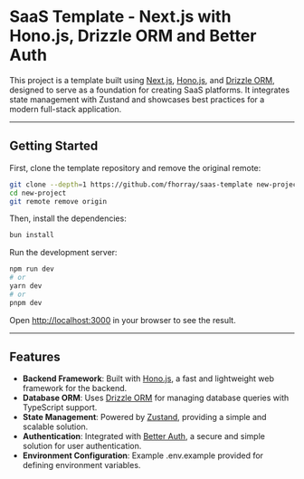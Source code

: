 # SaaS Template - Next.js with Hono.js, Drizzle ORM and Better Auth

This project is a template built using [Next.js](https://nextjs.org/), [Hono.js](https://hono.dev/), and [Drizzle ORM](https://orm.drizzle.team/), designed to serve as a foundation for creating SaaS platforms. It integrates state management with Zustand and showcases best practices for a modern full-stack application.

---

## Getting Started

First, clone the template repository and remove the original remote:

```bash
git clone --depth=1 https://github.com/fhorray/saas-template new-project
cd new-project
git remote remove origin
```

Then, install the dependencies:

```bash
bun install
```

Run the development server:

```bash
npm run dev
# or
yarn dev
# or
pnpm dev
```

Open [http://localhost:3000](http://localhost:3000) in your browser to see the result.

---

## Features

- **Backend Framework**: Built with [Hono.js](https://hono.dev/), a fast and lightweight web framework for the backend.
- **Database ORM**: Uses [Drizzle ORM](https://orm.drizzle.team/) for managing database queries with TypeScript support.
- **State Management**: Powered by [Zustand](https://zustand-demo.pmnd.rs/), providing a simple and scalable solution.
- **Authentication**: Integrated with [Better Auth](https://better-auth.com/), a secure and simple solution for user authentication.
- **Environment Configuration**: Example .env.example provided for defining environment variables.
